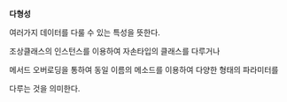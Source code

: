 **다형성**

여러가지 데이터를 다룰 수 있는 특성을 뜻한다.

조상클래스의 인스턴스를 이용하여 자손타입의 클래스를 다루거나

메서드 오버로딩을 통하여 동일 이름의 메소드를 이용하여 다양한 형태의 파라미터를

다루는 것을 의미한다.